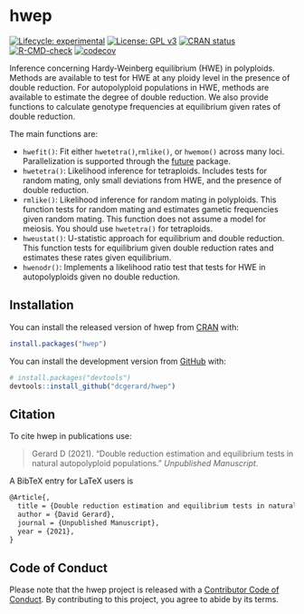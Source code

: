 
<!-- README.md is generated from README.Rmd. Please edit that file -->

# hwep

<!-- badges: start -->

[![Lifecycle:
experimental](https://img.shields.io/badge/lifecycle-experimental-orange.svg)](https://lifecycle.r-lib.org/articles/stages.html)
[![License: GPL
v3](https://img.shields.io/badge/License-GPL%20v3-blue.svg)](https://www.gnu.org/licenses/gpl-3.0)
[![CRAN
status](https://www.r-pkg.org/badges/version/hwep)](https://CRAN.R-project.org/package=hwep)
[![R-CMD-check](https://github.com/dcgerard/hwep/workflows/R-CMD-check/badge.svg)](https://github.com/dcgerard/hwep/actions)
[![codecov](https://codecov.io/gh/dcgerard/hwep/branch/main/graph/badge.svg?token=X6QJRSQBXQ)](https://codecov.io/gh/dcgerard/hwep)
<!-- badges: end -->

Inference concerning Hardy-Weinberg equilibrium (HWE) in polyploids.
Methods are available to test for HWE at any ploidy level in the
presence of double reduction. For autopolyploid populations in HWE,
methods are available to estimate the degree of double reduction. We
also provide functions to calculate genotype frequencies at equilibrium
given rates of double reduction.

The main functions are:

-   `hwefit()`: Fit either `hwetetra()`,`rmlike()`, or `hwemom()` across
    many loci. Parallelization is supported through the
    [future](https://cran.r-project.org/package=future) package.
-   `hwetetra()`: Likelihood inference for tetraploids. Includes tests
    for random mating, only small deviations from HWE, and the presence
    of double reduction.
-   `rmlike()`: Likelihood inference for random mating in polyploids.
    This function tests for random mating and estimates gametic
    frequencies given random mating. This function does not assume a
    model for meiosis. You should use `hwetetra()` for tetraploids.
-   `hweustat()`: U-statistic approach for equilibrium and double
    reduction. This function tests for equilibrium given double
    reduction rates and estimates these rates given equilibrium.
-   `hwenodr()`: Implements a likelihood ratio test that tests for HWE
    in autopolyploids given no double reduction.

## Installation

You can install the released version of hwep from
[CRAN](https://CRAN.R-project.org) with:

``` r
install.packages("hwep")
```

You can install the development version from
[GitHub](https://github.com/dcgerard/hwep) with:

``` r
# install.packages("devtools")
devtools::install_github("dcgerard/hwep")
```

## Citation

To cite hwep in publications use:

> Gerard D (2021). “Double reduction estimation and equilibrium tests in
> natural autopolyploid populations.” *Unpublished Manuscript*.

A BibTeX entry for LaTeX users is

``` tex
@Article{,
  title = {Double reduction estimation and equilibrium tests in natural autopolyploid populations},
  author = {David Gerard},
  journal = {Unpublished Manuscript},
  year = {2021},
}
```

## Code of Conduct

Please note that the hwep project is released with a [Contributor Code
of
Conduct](https://contributor-covenant.org/version/2/0/CODE_OF_CONDUCT.html).
By contributing to this project, you agree to abide by its terms.
